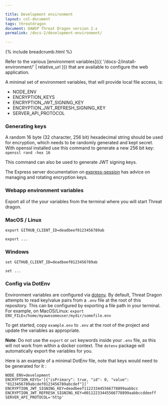 ```yaml
---

title: Development environment
layout: col-document
tags: threatdragon
document: OAWSP Threat Dragon version 2.x
permalink: /docs-2/development-environment/

---
```


{% include breadcrumb.html %}

Refer to the various [environment variables]({{ '/docs-2/install-environment/' | relative_url }})
that are available to configure the web application.

A minimal set of environment variables, that will provide local file access, is:

* NODE_ENV
* ENCRYPTION_KEYS
* ENCRYPTION_JWT_SIGNING_KEY
* ENCRYPTION_JWT_REFRESH_SIGNING_KEY
* SERVER_API_PROTOCOL

### Generating keys

A random 16 byte (32 character, 256 bit) hexadecimal string should be used for encryption,
which needs to be randomly generated and kept secret.
With openssl installed use this command to generate a new 256 bit key: `openssl rand -hex 16`

This command can also be used to generate JWT signing keys.

The Express server documentation on [express-session](https://github.com/expressjs/session#readme)
has advice on managing and rotating encryption keys.

### Webapp environment variables

Export all of the your variables from the terminal where you will start Threat dragon.  

### MacOS / Linux

`export GITHUB_CLIENT_ID=deadbeef0123456789ab`

`export ...`

### Windows

`set GITHUB_CLIENT_ID=deadbeef0123456789ab`

`set ...`

### Config via DotEnv

Environment variables are configured via [dotenv](https://github.com/motdotla/dotenv#readme).
By default, Threat Dragon attempts to read key/value pairs from a `.env` file at the root of this repository.
This can be configured by exporting a file path in your terminal.
For example, on MacOS/Linux: `export ENV_FILE=/home/myawesomeuser/mydir/somefile.env`

To get started, copy `example.env` to `.env` at the root of the project and update the variables as appropriate.

**Note**: Do not use the `export` or `set` keywords inside your `.env` file,
as this will not work from within a docker context.
The `dotenv` package will automatically export the variables for you.

Here is an example of a minimal DotEnv file, note that keys would need to be generated for it :

```text
NODE_ENV=development
ENCRYPTION_KEYS='[{"isPrimary": true, "id": 0, "value": "0123456789abcdef0123456789abcdef"}]'
ENCRYPTION_JWT_SIGNING_KEY=deadbeef112233445566778899aabbcc
ENCRYPTION_JWT_REFRESH_SIGNING_KEY=00112233445566778899aabbccddeeff
SERVER_API_PROTOCOL='http'
```
